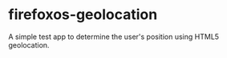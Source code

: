 firefoxos-geolocation
=====================

A simple test app to determine the user's position using HTML5 geolocation.
